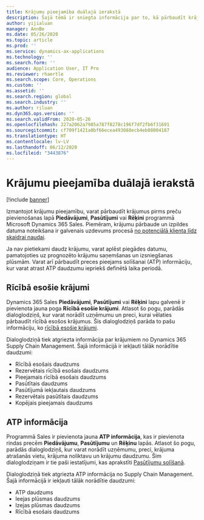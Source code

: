 ```yaml
---
title: Krājumu pieejamība duālajā ierakstā
description: Šajā tēmā ir sniegta informācija par to, kā pārbaudīt krājumu pieejamību duālajā ierakstā.
author: yijialuan
manager: AnnBe
ms.date: 05/26/2020
ms.topic: article
ms.prod: ''
ms.service: dynamics-ax-applications
ms.technology: ''
ms.search.form: ''
audience: Application User, IT Pro
ms.reviewer: rhaertle
ms.search.scope: Core, Operations
ms.custom: ''
ms.assetid: ''
ms.search.region: global
ms.search.industry: ''
ms.author: riluan
ms.dyn365.ops.version: ''
ms.search.validFrom: 2020-05-26
ms.openlocfilehash: 227a2062a7985a787f8278c196f7df2fb6f31691
ms.sourcegitcommit: cf709f1421a0bf66ecea493088ecb4eb08004187
ms.translationtype: HT
ms.contentlocale: lv-LV
ms.lasthandoff: 06/12/2020
ms.locfileid: "3443876"
---
```

# <a name="inventory-availability-in-dual-write"></a>Krājumu pieejamība duālajā ierakstā

[!include [banner](../../includes/banner.md)]

Izmantojot krājumu pieejamību, varat pārbaudīt krājumus pirms preču pievienošanas lapā **Piedāvājumi**, **Pasūtījumi** vai **Rēķini** programmā Microsoft Dynamics 365 Sales. Piemēram, krājumu pārbaude un izpildes datuma noteikšana ir galvenais uzdevums procesā [no potenciālā klienta līdz skaidrai naudai](dual-write-prospect-to-cash.md).

Ja nav pietiekami daudz krājumu, varat aplēst piegādes datumu, pamatojoties uz prognozēto krājumu saņemšanas un izsniegšanas plūsmām. Varat arī pārbaudīt preces pieejams solīšanai (ATP) informāciju, kur varat atrast ATP daudzumu iepriekš definētā laika periodā.

## <a name="on-hand-inventory"></a>Rīcībā esošie krājumi

Dynamics 365 Sales **Piedāvājumi**, **Pasūtījumi** vai **Rēķini** lapu galvenē ir pievienota jauna poga **Rīcībā esošie krājumi**. Atlasot šo pogu, parādās dialoglodziņš, kur varat norādīt uzņēmumu un preci, kurai vēlaties pārbaudīt rīcībā esošos krājumus. Šis dialoglodziņš parāda to pašu informāciju, ko [rīcībā esošie krājumi](../../../../supply-chain/inventory/tasks/check-availability-stock.md).

Dialoglodziņā tiek atgriezta informācija par krājumiem no Dynamics 365 Supply Chain Management. Šajā informācijā ir iekļauti tālāk norādītie daudzumi:

- Rīcībā esošais daudzums
- Rezervētais rīcībā esošais daudzums
- Pieejamais rīcībā esošais daudzums
- Pasūtītais daudzums
- Pasūtījumā iekļautais daudzums
- Rezervētais pasūtītais daudzums
- Kopējais pieejamais daudzums

## <a name="atp-information"></a>ATP informācija

Programmā Sales ir pievienota jauna **ATP informācija**, kas ir pievienota rindas precēm **Piedāvājumu**, **Pasūtījumu** un **Rēķinu** lapās. Atlasot šo pogu, parādās dialoglodziņš, kur varat norādīt uzņēmumu, preci, krājuma atrašanās vietu, krājuma noliktavu un krājumu daudzumu. Šim dialoglodziņam ir tie paši iestatījumi, kas aprakstīti [Pasūtījumu solīšanā](../../../../supply-chain/sales-marketing/delivery-dates-available-promise-calculations.md#atp-calculations).

Dialoglodziņā tiek atgriezta ATP informācija no Supply Chain Management. Šajā informācijā ir iekļauti tālāk norādītie daudzumi:

- ATP daudzums
- Ieejas plūsmas daudzums
- Izejas plūsmas daudzums
- Rīcībā esošais daudzums
